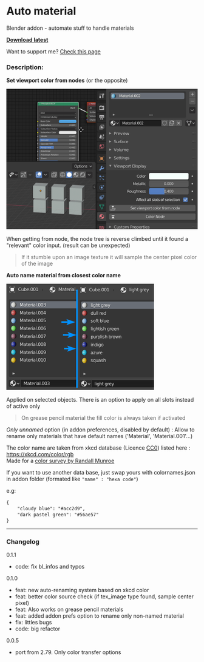 # Auto material

Blender addon - automate stuff to handle materials

**[Download latest](https://github.com/Pullusb/autoMaterial/archive/master.zip)**


<!-- ### [youtube demo]() -->

Want to support me? [Check this page](http://www.samuelbernou.fr/donate)

### Description:

**Set viewport color from nodes** (or the opposite)

![set_color](https://github.com/Pullusb/images_repo/raw/master/AM_set_vp_color_from_node_and_back.gif)

When getting from node, the node tree is reverse climbed until it found a "relevant" color input.  (result can be unexpected)  

> If it stumble upon an image texture it will sample the center pixel color of the image  


**Auto name material from closest color name**  

![auto_rename](https://github.com/Pullusb/images_repo/raw/master/AM_material_auto_renaming.png)


Applied on selected objects. There is an option to apply on all slots instead of active only

> On grease pencil material the fill color is always taken if activated  

*Only unnamed* option (in addon preferences, disabled by default) : Allow to rename only materials that have default names ('Material', 'Material.001'...)


The color name are taken from xkcd database (Licence [CC0](http://creativecommons.org/publicdomain/zero/1.0/)) listed here : https://xkcd.com/color/rgb  
Made for a [color survey by Randall Munroe](https://blog.xkcd.com/2010/05/03/color-survey-results/)

If you want to use another data base, just swap yours with colornames.json in addon folder (formated like `"name" : "hexa code"`)

e.g:

```
{   
    "cloudy blue": "#acc2d9",
    "dark pastel green": "#56ae57"
}
```

---
### Changelog

0.1.1

- code: fix bl_infos and typos


0.1.0

- feat: new auto-renaming system based on xkcd color
- feat: better color source check (if tex_image type found, sample center pixel)
- feat: Also works on grease pencil materials
- feat: added addon prefs option to rename only non-named material
- fix:  littles bugs
- code: big refactor

0.0.5

- port from 2.79. Only color transfer options